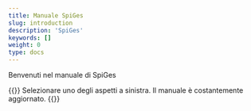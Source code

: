 ```yaml
---
title: Manuale SpiGes
slug: introduction
description: 'SpiGes'
keywords: []
weight: 0
type: docs
---
```


Benvenuti nel manuale di SpiGes


{{<alert color="info">}}
Selezionare uno degli aspetti a sinistra. Il manuale è costantemente aggiornato.
{{</alert>}}

